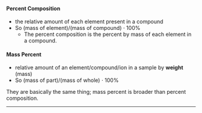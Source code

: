 
#### Percent Composition
- the relative amount of each element present in a compound
- So (mass of element)/(mass of compound) ⋅ 100%
	- The percent composition is the percent by mass of each element in a compound.

#### Mass Percent
- relative amount of an element/compound/ion in a sample by **weight** (mass)
- So (mass of part)/(mass of whole) ⋅ 100%

They are basically the same thing; mass percent is broader than percent composition.


---
